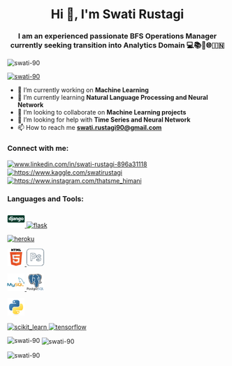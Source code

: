 <h1 align="center">Hi 👋, I'm Swati Rustagi</h1>
<h3 align="center">I am an experienced passionate BFS Operations Manager currently seeking transition into Analytics Domain 💻📚🧳️🌐🇮🇳</h3>

<p align="left"> <img src="https://komarev.com/ghpvc/?username=swati-90&label=Profile%20views&color=0e75b6&style=flat" alt="swati-90" /> </p>

<p align="left"> <a href="https://github.com/ryo-ma/github-profile-trophy"><img src="https://github-profile-trophy.vercel.app/?username=swati-90" alt="swati-90" /></a> </p>

- 🔭 I’m currently working on **Machine Learning**
- 🌱 I’m currently learning **Natural Language Processing and Neural Network**
- 👯 I’m looking to collaborate on **Machine Learning projects**
- 🤝 I’m looking for help with **Time Series and Neural Network**
- 📫 How to reach me **swati.rustagi90@gmail.com**

<h3 align="left">Connect with me:</h3>
<p align="left">
<a href="https://linkedin.com/in/swati-rustagi-896a31118" target="blank"><img align="center" src="https://cdn.jsdelivr.net/npm/simple-icons@3.0.1/icons/linkedin.svg" alt="www.linkedin.com/in/swati-rustagi-896a31118" height="30" width="40" /></a>
<a href="https://kaggle.com/swatirustagi" target="blank"><img align="center" src="https://cdn.jsdelivr.net/npm/simple-icons@3.0.1/icons/kaggle.svg" alt="https://www.kaggle.com/swatirustagi" height="30" width="40" /></a>
<a href="https://instagram.com/thatsme_himani" target="blank"><img align="center" src="https://cdn.jsdelivr.net/npm/simple-icons@3.0.1/icons/instagram.svg" alt="https://www.instagram.com/thatsme_himani" height="30" width="40" /></a>
</p>

<h3 align="left">Languages and Tools:</h3>
<p align="left"> <a href="https://www.djangoproject.com/" target="_blank"> <img src="https://raw.githubusercontent.com/devicons/devicon/master/icons/django/django-original.svg" alt="django" width="40" height="40"/> </a> <a href="https://flask.palletsprojects.com/" target="_blank"> <img src="https://www.vectorlogo.zone/logos/pocoo_flask/pocoo_flask-icon.svg" alt="flask" width="40" height="40"/> </a> </p>

<p align="left"> <a href="https://heroku.com" target="_blank"> <img src="https://www.vectorlogo.zone/logos/heroku/heroku-icon.svg" alt="heroku" width="40" height="40"/> </a> </p>
<p align="left"> <a href="https://www.w3.org/html/" target="_blank"> <img src="https://raw.githubusercontent.com/devicons/devicon/master/icons/html5/html5-original-wordmark.svg" alt="html5" width="40" height="40"/> </a> <a href="https://www.photoshop.com/en" target="_blank"> <img src="https://raw.githubusercontent.com/devicons/devicon/master/icons/photoshop/photoshop-line.svg" alt="photoshop" width="40" height="40"/> </a> </p>
  
  <a href="https://www.mysql.com/" target="_blank"> <img src="https://raw.githubusercontent.com/devicons/devicon/master/icons/mysql/mysql-original-wordmark.svg" alt="mysql" width="40" height="40"/> </a> <a href="https://www.postgresql.org" target="_blank"> <img src="https://raw.githubusercontent.com/devicons/devicon/master/icons/postgresql/postgresql-original-wordmark.svg" alt="postgresql" width="40" height="40"/> </a>
  
  <a href="https://www.python.org" target="_blank"> <img src="https://raw.githubusercontent.com/devicons/devicon/master/icons/python/python-original.svg" alt="python" width="40" height="40"/> </a> </p>
  
<p align="left">  <a href="https://scikit-learn.org/" target="_blank"> <img src="https://upload.wikimedia.org/wikipedia/commons/0/05/Scikit_learn_logo_small.svg" alt="scikit_learn" width="40" height="40"/> </a>  <a href="https://www.tensorflow.org" target="_blank"> <img src="https://www.vectorlogo.zone/logos/tensorflow/tensorflow-icon.svg" alt="tensorflow" width="40" height="40"/> </a> </p>

<p><img align="left" src="https://github-readme-stats.vercel.app/api/top-langs?username=swati-90&show_icons=true&locale=en&layout=compact" alt="swati-90" /></p>

<p>&nbsp;<img align="center" src="https://github-readme-stats.vercel.app/api?username=swati-90&show_icons=true&locale=en" alt="swati-90" /></p>

<p><img align="center" src="https://github-readme-streak-stats.herokuapp.com/?user=swati-90&" alt="swati-90" /></p>

<!--
**Swati-90/Swati-90** is a ✨ _special_ ✨ repository because its `README.md` (this file) appears on your GitHub profile.

Here are some ideas to get you started:

- 💬 Ask me about ... I am an exprienced Operations Manager seeking transition into Analytics Domain.

- 🔭 I’m currently working on ... Machine Learning
- 🌱 I’m currently learning ... Natural Langugae Processing and Neural Network
- 👯 I’m looking to collaborate on ... Python projects
- 🤔 I’m looking for help with ... Time Series and Neural Network
